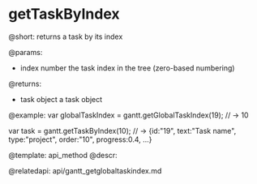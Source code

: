 getTaskByIndex
=============

@short:
	returns a task by its index

@params:

- index		number		the task index in the tree (zero-based numbering)

@returns:

- task		object 		a task object

@example:
var globalTaskIndex = gantt.getGlobalTaskIndex(19); // -> 10

var task = gantt.getTaskByIndex(10); 
// -> {id:"19", text:"Task name", type:"project", order:"10", progress:0.4, …}


@template:	api_method
@descr:

@relatedapi:
api/gantt_getglobaltaskindex.md